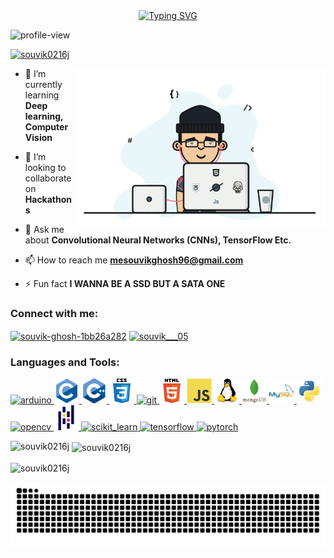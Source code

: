 <!---![MasterHead](https://github.com/Souvik0216J/Souvik0216J/blob/main/ezgif.com-gif-maker.gif)--->
<div align="center">
   <a href="https://git.io/typing-svg"><img src="https://readme-typing-svg.herokuapp.com?font=Fira+Code&weight=700&size=30&duration=3000&pause=1000&color=FFFFFF&center=true&vCenter=true&width=435&lines=Hi+%F0%9F%91%8B%2C+I'm+Souvik+Ghosh" alt="Typing SVG" /></a>
</div>
<!-- <h3 align="center">A Passionate AI, ML Developer From India</h3> -->

<p align="left"> <img src="https://komarev.com/ghpvc/?username=souvik0216j&label=Profile%20views&color=0e75b6&style=flat" alt="profile-view" /> </p>

<p align="left"> <a href="https://github.com/ryo-ma/github-profile-trophy"><img src="https://github-profile-trophy.vercel.app/?username=souvik0216j" alt="souvik0216j" /></a> </p>


<img src="coding.gif" alt="Coding" width="400" align="right">

- 🌱 I’m currently learning **Deep learning, Computer Vision**

- 👯 I’m looking to collaborate on **Hackathons**

- 💬 Ask me about **Convolutional Neural Networks (CNNs), TensorFlow Etc.**

- 📫 How to reach me **mesouvikghosh96@gmail.com**

- ⚡ Fun fact **I WANNA BE A SSD BUT A SATA ONE**

<h3 align="left">Connect with me:</h3>
<p align="left">
<a href="https://linkedin.com/in/souvik-ghosh-1bb26a282" target="blank"><img align="center" src="https://raw.githubusercontent.com/rahuldkjain/github-profile-readme-generator/master/src/images/icons/Social/linked-in-alt.svg" alt="souvik-ghosh-1bb26a282" height="30" width="40" /></a>
<a href="https://instagram.com/souvik___05" target="blank"><img align="center" src="https://raw.githubusercontent.com/rahuldkjain/github-profile-readme-generator/master/src/images/icons/Social/instagram.svg" alt="souvik___05" height="30" width="40" /></a>
</p>

<h3 align="left">Languages and Tools:</h3>
<p align="left"> <a href="https://www.arduino.cc/" target="_blank" rel="noreferrer"> <img src="https://cdn.worldvectorlogo.com/logos/arduino-1.svg" alt="arduino" width="40" height="40"/> </a> <a href="https://www.cprogramming.com/" target="_blank" rel="noreferrer"> <img src="https://raw.githubusercontent.com/devicons/devicon/master/icons/c/c-original.svg" alt="c" width="40" height="40"/> </a> <a href="https://www.w3schools.com/cpp/" target="_blank" rel="noreferrer"> <img src="https://raw.githubusercontent.com/devicons/devicon/master/icons/cplusplus/cplusplus-original.svg" alt="cplusplus" width="40" height="40"/> </a> <a href="https://www.w3schools.com/css/" target="_blank" rel="noreferrer"> <img src="https://raw.githubusercontent.com/devicons/devicon/master/icons/css3/css3-original-wordmark.svg" alt="css3" width="40" height="40"/> <a href="https://git-scm.com/" target="_blank" rel="noreferrer"> <img src="https://www.vectorlogo.zone/logos/git-scm/git-scm-icon.svg" alt="git" width="40" height="40"/> </a> <a href="https://www.w3.org/html/" target="_blank" rel="noreferrer"> <img src="https://raw.githubusercontent.com/devicons/devicon/master/icons/html5/html5-original-wordmark.svg" alt="html5" width="40" height="40"/> </a> <a href="https://developer.mozilla.org/en-US/docs/Web/JavaScript" target="_blank" rel="noreferrer"> <img src="https://raw.githubusercontent.com/devicons/devicon/master/icons/javascript/javascript-original.svg" alt="javascript" width="40" height="40"/> </a> <a href="https://www.linux.org/" target="_blank" rel="noreferrer"> <img src="https://raw.githubusercontent.com/devicons/devicon/master/icons/linux/linux-original.svg" alt="linux" width="40" height="40"/> </a> <a href="https://www.mongodb.com/" target="_blank" rel="noreferrer"> <img src="https://raw.githubusercontent.com/devicons/devicon/master/icons/mongodb/mongodb-original-wordmark.svg" alt="mongodb" width="40" height="40"/> </a> <a href="https://www.mysql.com/" target="_blank" rel="noreferrer"> <img src="https://raw.githubusercontent.com/devicons/devicon/master/icons/mysql/mysql-original-wordmark.svg" alt="mysql" width="40" height="40"/> </a> <a href="https://www.python.org" target="_blank" rel="noreferrer"> <img src="https://raw.githubusercontent.com/devicons/devicon/master/icons/python/python-original.svg" alt="python" width="40" height="40"/> </a><a href="https://opencv.org/" target="_blank" rel="noreferrer"> <img src="https://www.vectorlogo.zone/logos/opencv/opencv-icon.svg" alt="opencv" width="40" height="40"/> </a> <a href="https://pandas.pydata.org/" target="_blank" rel="noreferrer"> <img src="https://raw.githubusercontent.com/devicons/devicon/2ae2a900d2f041da66e950e4d48052658d850630/icons/pandas/pandas-original.svg" alt="pandas" width="40" height="40"/> </a> <a href="https://scikit-learn.org/" target="_blank" rel="noreferrer"> <img src="https://upload.wikimedia.org/wikipedia/commons/0/05/Scikit_learn_logo_small.svg" alt="scikit_learn" width="40" height="40"/> </a> <a href="https://www.tensorflow.org" target="_blank" rel="noreferrer"> <img src="https://www.vectorlogo.zone/logos/tensorflow/tensorflow-icon.svg" alt="tensorflow" width="40" height="40"/> </a></a> <a href="https://pytorch.org/" target="_blank" rel="noreferrer"> <img src="https://www.vectorlogo.zone/logos/pytorch/pytorch-icon.svg" alt="pytorch" width="40" height="40"/> </a>  </p>

<p><img align="left" src="https://github-readme-stats.vercel.app/api/top-langs?username=souvik0216j&show_icons=true&locale=en&layout=compact" alt="souvik0216j" /></p>

<p>&nbsp;<img align="center" src="https://github-readme-stats.vercel.app/api?username=souvik0216j&show_icons=true&locale=en" alt="souvik0216j" /></p>

<p><img align="center" src="https://github-readme-streak-stats.herokuapp.com/?user=souvik0216j&" alt="souvik0216j" /></p>

![snake_gif](https://github.com/Souvik0216J/Souvik0216J/blob/output/github-contribution-grid-snake-dark.svg)
